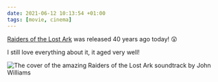 ```yaml
---
date: 2021-06-12 10:13:54 +01:00
tags: [movie, cinema]
---
```


[Raiders of the Lost Ark](https://en.wikipedia.org/wiki/Raiders_of_the_Lost_Ark) was released 40 years ago today! 😲

I still love everything about it, it aged very well!

![The cover of the amazing Raiders of the Lost Ark soundtrack by John Williams](indiana-jones-raiders-of-the-lost-ark.jpg)
